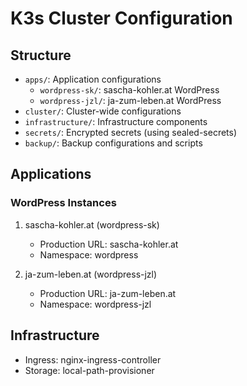 # K3s Cluster Configuration

## Structure
- `apps/`: Application configurations
  - `wordpress-sk/`: sascha-kohler.at WordPress
  - `wordpress-jzl/`: ja-zum-leben.at WordPress
- `cluster/`: Cluster-wide configurations
- `infrastructure/`: Infrastructure components
- `secrets/`: Encrypted secrets (using sealed-secrets)
- `backup/`: Backup configurations and scripts

## Applications
### WordPress Instances
1. sascha-kohler.at (wordpress-sk)
   - Production URL: sascha-kohler.at
   - Namespace: wordpress
   
2. ja-zum-leben.at (wordpress-jzl)
   - Production URL: ja-zum-leben.at
   - Namespace: wordpress-jzl

## Infrastructure
- Ingress: nginx-ingress-controller
- Storage: local-path-provisioner
